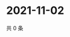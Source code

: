 # 2021-11-02

共 0 条

<!-- BEGIN WEIBO -->
<!-- 最后更新时间 Tue Nov 02 2021 16:14:00 GMT+0800 (China Standard Time) -->

<!-- END WEIBO -->
